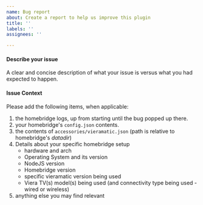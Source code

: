 ```yaml
---
name: Bug report
about: Create a report to help us improve this plugin
title: ''
labels: ''
assignees: ''

---
```


#### **Describe your issue**

A clear and concise description of what your issue is versus what you had expected to happen.

#### **Issue Context**

Please add the following items, when applicable:

1. the homebridge logs, up from starting until the bug popped up there.
2. your homebridge's `config.json` contents.
3. the contents of `accessories/vieramatic.json` (path is relative to homebridge's _datadir_)
4. Details about your specific homebridge setup
    - hardware and arch
    - Operating System and its version
    - NodeJS version
    - Homebridge version
    - specific vieramatic version being used
    - Viera TV(s) model(s) being used (and connectivity type being used - wired or wireless)
5. anything else you may find relevant
